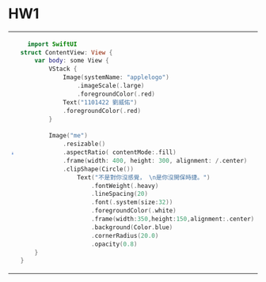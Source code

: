 <h1>HW1</h1>
<table>
  <tr>
    <td>
      <img src="https://raw.githubusercontent.com/didi816l/yzu-1101422-swift/main/IMG_0276.jpeg">
    </td>
    <td>
      
```swift
  import SwiftUI
struct ContentView: View {
    var body: some View {
        VStack {
            Image(systemName: "applelogo")
                .imageScale(.large)
                .foregroundColor(.red)
            Text("1101422 劉威佑")
            .foregroundColor(.red)
        }

        Image("me")
            .resizable()
            .aspectRatio( contentMode:.fill)
            .frame(width: 400, height: 300, alignment: /.center)
            .clipShape(Circle())
                Text("不是對你沒感覺， \n是你沒開保時捷。")
                    .fontWeight(.heavy)
                    .lineSpacing(20)
                    .font(.system(size:32))
                    .foregroundColor(.white)
                    .frame(width:350,height:150,alignment:.center)
                    .background(Color.blue)
                    .cornerRadius(20.0)
                    .opacity(0.8)        
    }
}

  ```
   
  </tr>
</table>
